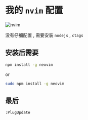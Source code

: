# 我的 `nvim` 配置

![nvim](https://codehhr.coding.net/p/codehhr/d/images/git/raw/master/vim/vim-screenshot.png)

没有仔细配置 , 需要安装 `nodejs` , `ctags`

## 安装后需要

```sh
npm install -g neovim
```
or
```sh
sudo npm install -g neovim
```

<!-- - 安装 `pip` , `pip install --user pynvim`   -->
<!-- - 安装 `pipip3` , `pip3 install --user pynvim`   -->
<!-- - 安装 `pinode` , `npm install -g neovim`   -->
<!-- - 安装 `pinerd-fonts` ( 可选 )   -->

## 最后

```sh
:PlugUpdate
```
